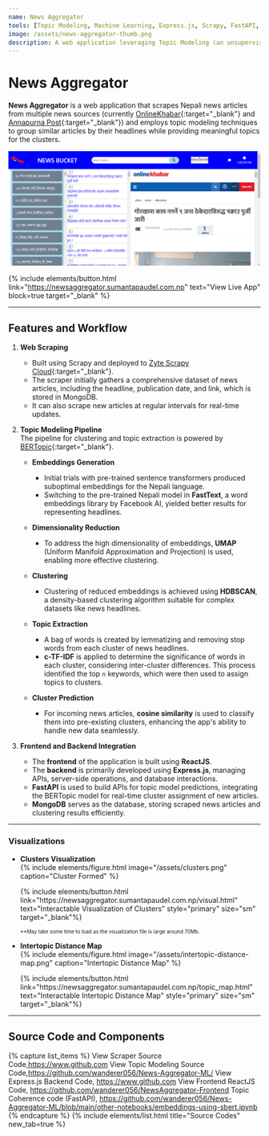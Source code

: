 ```yaml
---
name: News Aggregator 
tools: [Topic Modeling, Machine Learning, Express.js, Scrapy, FastAPI, MongoDB, ReactJS]
image: /assets/news-aggregator-thumb.png
description: A web application leveraging Topic Modeling (an unsupervised NLP method) to cluster Nepali news articles and identify the most significant, interpretable keywords for each cluster.
---
```


# News Aggregator

**News Aggregator** is a web application that scrapes Nepali news articles from multiple news sources (currently [OnlineKhabar](https://www.onlinekhabar.com/){:target="_blank"} and [Annapurna Post](https://www.annapurnapost.com/){:target="_blank"}) and employs topic modeling techniques to group similar articles by their headlines while providing meaningful topics for the clusters.

![preview](/assets/frontpage.png)

{% include elements/button.html link="https://newsaggregator.sumantapaudel.com.np" text="View Live App" block=true target="_blank" %}

---

## Features and Workflow

1. **Web Scraping**  
   - Built using Scrapy and deployed to [Zyte Scrapy Cloud](https://www.zyte.com/scrapy-cloud/){:target="_blank"}.  
   - The scraper initially gathers a comprehensive dataset of news articles, including the headline, publication date, and link, which is stored in MongoDB.  
   - It can also scrape new articles at regular intervals for real-time updates.

2. **Topic Modeling Pipeline**  
   The pipeline for clustering and topic extraction is powered by [BERTopic](https://maartengr.github.io/BERTopic/index.html){:target="_blank"}.  
   
   - **Embeddings Generation**  
     - Initial trials with pre-trained sentence transformers produced suboptimal embeddings for the Nepali language.  
     - Switching to the pre-trained Nepali model in **FastText**, a word embeddings library by Facebook AI, yielded better results for representing headlines.  

   - **Dimensionality Reduction**  
     - To address the high dimensionality of embeddings, **UMAP** (Uniform Manifold Approximation and Projection) is used, enabling more effective clustering.  

   - **Clustering**  
     - Clustering of reduced embeddings is achieved using **HDBSCAN**, a density-based clustering algorithm suitable for complex datasets like news headlines.  

   - **Topic Extraction**  
     - A bag of words is created by lemmatizing and removing stop words from each cluster of news headlines.  
     - **c-TF-IDF** is applied to determine the significance of words in each cluster, considering inter-cluster differences. This process identified the top `n` keywords, which were then used to assign topics to clusters.

   - **Cluster Prediction**  
     - For incoming news articles, **cosine similarity** is used to classify them into pre-existing clusters, enhancing the app's ability to handle new data seamlessly.  

 3. **Frontend and Backend Integration**
    - The **frontend** of the application is built using **ReactJS**.  
    - The **backend** is primarily developed using **Express.js**, managing APIs, server-side operations, and database interactions.  
    - **FastAPI** is used to build APIs for topic model predictions, integrating the BERTopic model for real-time cluster assignment of new articles.  
    - **MongoDB** serves as the database, storing scraped news articles and clustering results efficiently.

---

### Visualizations

- **Clusters Visualization**  
  {% include elements/figure.html image="/assets/clusters.png" caption="Cluster Formed" %}

  <p class="text-center">
  {% include elements/button.html link="https://newsaggregator.sumantapaudel.com.np/visual.html" text="Interactable Visualization of Clusters" style="primary" size="sm" target="_blank"%}<br>
  <div style="font-size: 10px" class="text-center">
  **May take some time to load as the visualization file is large around 70Mb.
  </div>
  </p>

- **Intertopic Distance Map**  
  {% include elements/figure.html image="/assets/intertopic-distance-map.png" caption="Intertopic Distance Map" %}

  <p class="text-center">
  {% include elements/button.html link="https://newsaggregator.sumantapaudel.com.np/topic_map.html" text="Interactable Intertopic Distance Map" style="primary" size="sm" target="_blank"%}
  </p>

---

## Source Code and Components

{% capture list_items %}
View Scraper Source Code,https://www.github.com
View Topic Modeling Source Code,https://github.com/wanderer056/News-Aggregator-ML/
View Express.js Backend Code, https://www.github.com
View Frontend ReactJS Code, https://github.com/wanderer056/NewsAggregator-Frontend
Topic Coherence code (FastAPI), https://github.com/wanderer056/News-Aggregator-ML/blob/main/other-notebooks/embeddings-using-sbert.ipynb
{% endcapture %}
{% include elements/list.html title="Source Codes" new_tab=true %}


